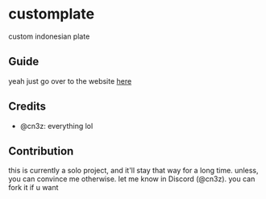 # customplate
custom indonesian plate

## Guide
yeah just go over to the website [here](https://kevinistic.github.io/customplate/)

## Credits
- @cn3z: everything lol

## Contribution
this is currently a solo project, and it'll stay that way for a long time. unless, you can convince me otherwise. let me know in Discord (@cn3z). you can fork it if u want